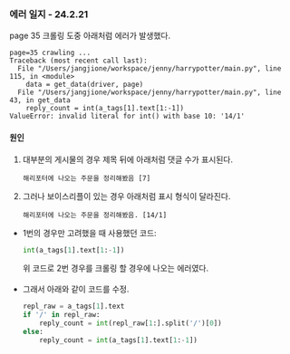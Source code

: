 ### 에러 일지 - 24.2.21

page 35 크롤링 도중 아래처럼 에러가 발생했다.

```
page=35 crawling ...
Traceback (most recent call last):
  File "/Users/jangjione/workspace/jenny/harrypotter/main.py", line 115, in <module>
    data = get_data(driver, page)
  File "/Users/jangjione/workspace/jenny/harrypotter/main.py", line 43, in get_data
    reply_count = int(a_tags[1].text[1:-1])
ValueError: invalid literal for int() with base 10: '14/1'
```
#### 원인
1. 대부분의 게시물의 경우 제목 뒤에 아래처럼 댓글 수가 표시된다.
    ```
    해리포터에 나오는 주문을 정리해봤음 [7]
    ```
2. 그러나 보이스리플이 있는 경우 아래처럼 표시 형식이 달라진다.
    ```
    해리포터에 나오는 주문을 정리해봤음. [14/1]
    ```
- 1번의 경우만 고려했을 때 사용했던 코드:
    ```python
    int(a_tags[1].text[1:-1])
    ```
    위 코드로 2번 경우를 크롤링 할 경우에 나오는 에러였다.
<br><br>
- 그래서 아래와 같이 코드를 수정.
    ```python
    repl_raw = a_tags[1].text
    if '/' in repl_raw:
        reply_count = int(repl_raw[1:].split('/')[0])
    else:
        reply_count = int(a_tags[1].text[1:-1])
    ```
